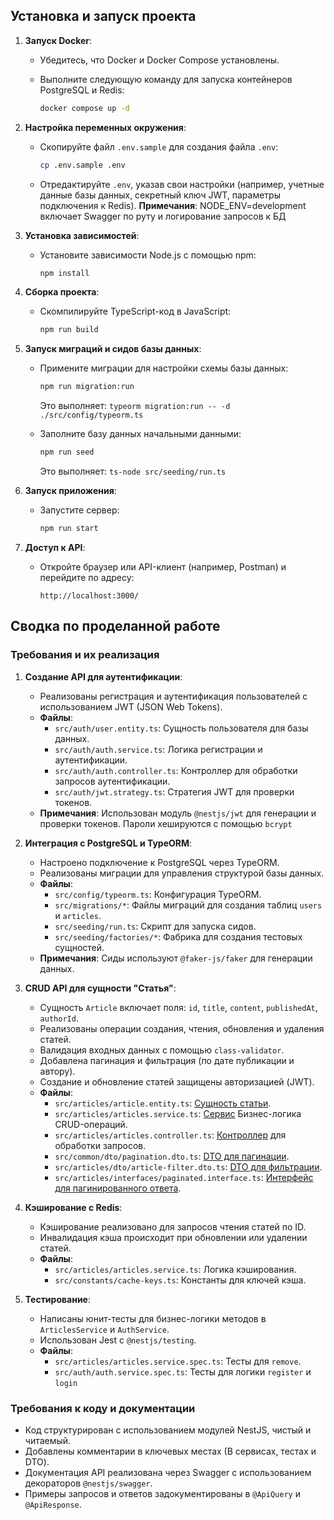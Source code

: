 ## Установка и запуск проекта

1. **Запуск Docker**:
   - Убедитесь, что Docker и Docker Compose установлены.
   - Выполните следующую команду для запуска контейнеров PostgreSQL и Redis:

     ```bash
     docker compose up -d
     ```

2. **Настройка переменных окружения**:
   - Скопируйте файл `.env.sample` для создания файла `.env`:

     ```bash
     cp .env.sample .env
     ```

   - Отредактируйте `.env`, указав свои настройки (например, учетные данные базы данных, секретный ключ JWT, параметры подключения к Redis).
   **Примечания**: NODE_ENV=development включает Swagger по руту и логирование запросов к БД

3. **Установка зависимостей**:
   - Установите зависимости Node.js с помощью npm:

     ```bash
     npm install
     ```

4. **Сборка проекта**:
   - Скомпилируйте TypeScript-код в JavaScript:

     ```bash
     npm run build
     ```

5. **Запуск миграций и сидов базы данных**:
   - Примените миграции для настройки схемы базы данных:

     ```bash
     npm run migration:run
     ```

     Это выполняет: `typeorm migration:run -- -d ./src/config/typeorm.ts`

   - Заполните базу данных начальными данными:

     ```bash
     npm run seed
     ```

     Это выполняет: `ts-node src/seeding/run.ts`

6. **Запуск приложения**:
   - Запустите сервер:

     ```bash
     npm run start
     ```

7. **Доступ к API**:
   - Откройте браузер или API-клиент (например, Postman) и перейдите по адресу:

     ```
     http://localhost:3000/
     ```

## Сводка по проделанной работе

### Требования и их реализация

1. **Создание API для аутентификации**:
   - Реализованы регистрация и аутентификация пользователей с использованием JWT (JSON Web Tokens).
   - **Файлы**:
     - `src/auth/user.entity.ts`: Сущность пользователя для базы данных.
     - `src/auth/auth.service.ts`: Логика регистрации и аутентификации.
     - `src/auth/auth.controller.ts`: Контроллер для обработки запросов аутентификации.
     - `src/auth/jwt.strategy.ts`: Стратегия JWT для проверки токенов.
   - **Примечания**: Использован модуль `@nestjs/jwt` для генерации и проверки токенов. Пароли хешируются с помощью `bcrypt`

2. **Интеграция с PostgreSQL и TypeORM**:
   - Настроено подключение к PostgreSQL через TypeORM.
   - Реализованы миграции для управления структурой базы данных.
   - **Файлы**:
     - `src/config/typeorm.ts`: Конфигурация TypeORM.
     - `src/migrations/*`: Файлы миграций для создания таблиц `users` и `articles`.
     - `src/seeding/run.ts`: Скрипт для запуска сидов.
     - `src/seeding/factories/*`: Фабрика для создания тестовых сущностей.
   - **Примечания**: Сиды используют `@faker-js/faker` для генерации данных.

3. **CRUD API для сущности "Статья"**:
   - Сущность `Article` включает поля: `id`, `title`, `content`, `publishedAt`, `authorId`.
   - Реализованы операции создания, чтения, обновления и удаления статей.
   - Валидация входных данных с помощью `class-validator`.
   - Добавлена пагинация и фильтрация (по дате публикации и автору).
   - Создание и обновление статей защищены авторизацией (JWT).
   - **Файлы**:
     - `src/articles/article.entity.ts`: [Сущность статьи](./src/articles/article.entity.ts).
     - `src/articles/articles.service.ts`: [Сервис](./src/articles/articles.service.ts) Бизнес-логика CRUD-операций.
     - `src/articles/articles.controller.ts`: [Контроллер](.src/articles/articles.controller.ts) для обработки запросов.
     - `src/common/dto/pagination.dto.ts`: [DTO для пагинации](./src/common/dto/pagination.dto.ts).
     - `src/articles/dto/article-filter.dto.ts`: [DTO для фильтрации](./src/articles/dto/article-filter.dto.ts).
     - `src/articles/interfaces/paginated.interface.ts`: [Интерфейс для пагинированного ответа](./src/common/interfaces/paginated.dto.ts).

4. **Кэширование с Redis**:
   - Кэширование реализовано для запросов чтения статей по ID.
   - Инвалидация кэша происходит при обновлении или удалении статей.
   - **Файлы**:
     - `src/articles/articles.service.ts`: Логика кэширования.
     - `src/constants/cache-keys.ts`: Константы для ключей кэша.

5. **Тестирование**:
   - Написаны юнит-тесты для бизнес-логики методов в `ArticlesService` и `AuthService`.
   - Использован Jest с `@nestjs/testing`.
   - **Файлы**:
     - `src/articles/articles.service.spec.ts`: Тесты для `remove`.
     - `src/auth/auth.service.spec.ts`: Тесты для логики `register` и `login`

### Требования к коду и документации

- Код структурирован с использованием модулей NestJS, чистый и читаемый.
- Добавлены комментарии в ключевых местах (В сервисах, тестах и DTO).
- Документация API реализована через Swagger с использованием декораторов `@nestjs/swagger`.
- Примеры запросов и ответов задокументированы в `@ApiQuery` и `@ApiResponse`.

